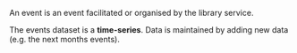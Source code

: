 An event is an event facilitated or organised by the library service.

The events dataset is a **time-series**. Data is maintained by adding new data (e.g. the next months events).
